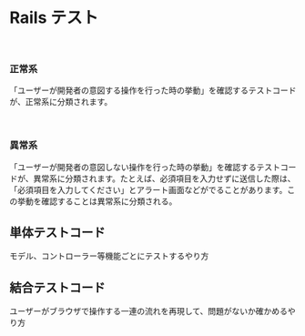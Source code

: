 # Rails テスト
<br>

### 正常系
「ユーザーが開発者の意図する操作を行った時の挙動」を確認するテストコードが、正常系に分類されます。

<br>

### 異常系
「ユーザーが開発者の意図しない操作を行った時の挙動」を確認するテストコードが、異常系に分類されます。たとえば、必須項目を入力せずに送信した際は、「必須項目を入力してください」とアラート画面などがでることがあります。この挙動を確認することは異常系に分類される。  


## 単体テストコード
モデル、コントローラー等機能ごとにテストするやり方  


## 結合テストコード
ユーザーがブラウザで操作する一連の流れを再現して、問題がないか確かめるやり方  



